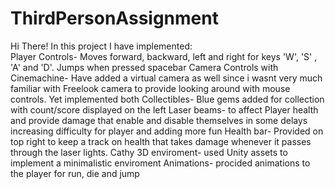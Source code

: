 # ThirdPersonAssignment
Hi There! In this project I have implemented:<br>
Player Controls- Moves forward, backward, left and right for keys 'W', 'S' , 'A' and 'D'. Jumps when pressed spacebar
Camera Controls with Cinemachine- Have added a virtual camera as well since i wasnt very much familiar with Freelook camera to provide looking around with mouse controls. Yet implemented both
Collectibles- Blue gems added for collection with count/score displayed on the left
Laser beams- to affect Player health and provide damage that enable and disable themselves in some delays increasing difficulty for player and adding more fun 
Health bar- Provided on top right to keep a track on health that takes damage whenever it passes through the laser lights.
Cathy 3D enviroment- used Unity assets to implement a minimalistic enviroment
Animations- procided animations to the player for run, die and jump

